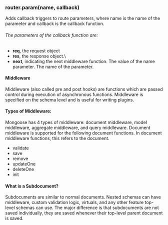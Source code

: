 ### router.param(name, callback)
Adds callback triggers to route parameters, where name is the name of the parameter and callback is the callback function. 

###### The parameters of the callback function are:

- **req**, the request object
- **res**, the response object.\
- **next**, indicating the next middleware function. The value of the name parameter. The name of the parameter.

#### Middleware
Middleware (also called pre and post hooks) are functions which are passed control during execution of asynchronous functions. Middleware is specified on the schema level and is useful for writing plugins.

#### Types of Middleware:
Mongoose has 4 types of middleware: document middleware, model middleware, aggregate middleware, and query middleware. Document middleware is supported for the following document functions. In document middleware functions, this refers to the document.

- validate
- save
- remove
- updateOne
- deleteOne
- init 

#### What is a Subdocument?
Subdocuments are similar to normal documents. Nested schemas can have middleware, custom validation logic, virtuals, and any other feature top-level schemas can use. The major difference is that subdocuments are not saved individually, they are saved whenever their top-level parent document is saved.
